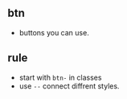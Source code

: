 ## btn
+ buttons you can use.

## rule
+ start with ```btn-``` in classes
+ use ```--``` connect diffrent styles.
